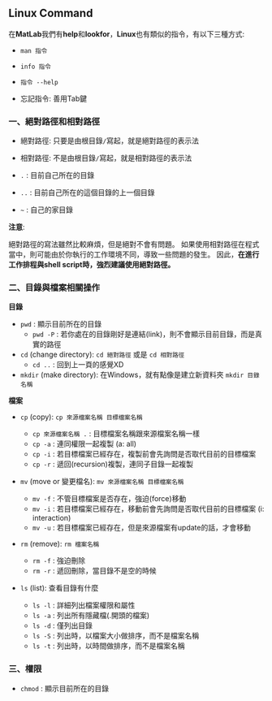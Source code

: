 ## Linux Command ##

在**MatLab**我們有**help**和**lookfor**，**Linux**也有類似的指令，有以下三種方式: 
- `man 指令`
- `info 指令`
- `指令 --help`

- 忘記指令: 善用Tab鍵

### 一、絕對路徑和相對路徑 ###

- 絕對路徑: 只要是由根目錄`/`寫起，就是絕對路徑的表示法
- 相對路徑: 不是由根目錄`/`寫起，就是相對路徑的表示法

- `.` : 目前自己所在的目錄
- `..` : 目前自己所在的這個目錄的上一個目錄
- `~` : 自己的家目錄


**注意**:

絕對路徑的寫法雖然比較麻煩，但是絕對不會有問題。 如果使用相對路徑在程式當中，則可能由於你執行的工作環境不同，導致一些問題的發生。
因此，**在進行工作排程與shell script時，強烈建議使用絕對路徑。**

### 二、目錄與檔案相關操作 ###

**目錄**
- `pwd` : 顯示目前所在的目錄
  - `pwd -P` : 若你處在的目錄剛好是連結(link)，則不會顯示目前目錄，而是真實的路徑
- `cd` (change directory): `cd 絕對路徑` 或是 `cd 相對路徑`
  - `cd ..` : 回到上一頁的感覺XD
- `mkdir` (make directory): 在Windows，就有點像是建立新資料夾 `mkdir 目錄名稱`

**檔案**
- `cp` (copy): `cp 來源檔案名稱 目標檔案名稱`
  - `cp 來源檔案名稱 .` : 目標檔案名稱跟來源檔案名稱一樣
  - `cp -a` : 連同權限一起複製 (a: all)
  - `cp -i` : 若目標檔案已經存在，複製前會先詢問是否取代目前的目標檔案
  - `cp -r` : 遞回(recursion)複製，連同子目錄一起複製
- `mv` (move or 變更檔名): `mv 來源檔案名稱 目標檔案名稱`
  - `mv -f` : 不管目標檔案是否存在，強迫(force)移動
  - `mv -i` : 若目標檔案已經存在，移動前會先詢問是否取代目前的目標檔案 (i: interaction)
  - `mv -u` : 若目標檔案已經存在，但是來源檔案有update的話，才會移動
  
- `rm` (remove): `rm 檔案名稱`
  - `rm -f` : 強迫刪除
  - `rm -r` : 遞回刪除，當目錄不是空的時候
- `ls` (list): 查看目錄有什麼
  - `ls -l` : 詳細列出檔案權限和屬性
  - `ls -a` : 列出所有隱藏檔(.開頭的檔案)
  - `ls -d` : 僅列出目錄
  - `ls -S` : 列出時，以檔案大小做排序，而不是檔案名稱
  - `ls -t` : 列出時，以時間做排序，而不是檔案名稱

### 三、權限 ###

- `chmod` : 顯示目前所在的目錄





